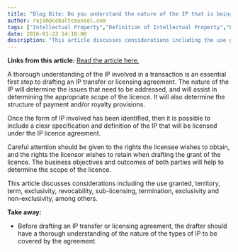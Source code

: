 ```yaml
---
title: "Blog Bite: Do you understand the nature of the IP that is being transferred?"
author: rajah@cobaltcounsel.com
tags: ["Intellectual Property","Definition of Intellectual Property","Licence Restrictions","Grant of Licence","Commercial Activities","Rajah","IP Transfer"]
date: 2016-01-23 14:10:00
description: "This article discusses considerations including the use granted, territory, term, exclusivity, revocability, sub-licensing, termination, exclusivity and non-exclusivity, among others."
---
```


**Links from this article:** [Read the article here.](http://www.lexology.com/library/detail.aspx?g=3a05b0c6-43a5-43a2-90ba-87859d5d810e)

A thorough understanding of the IP involved in a transaction is an essential first step to drafting an IP transfer or licensing agreement. The nature of the IP will determine the issues that need to be addressed, and will assist in determining the appropriate scope of the licence. It will also determine the structure of payment and/or royalty provisions.

Once the form of IP involved has been identified, then it is possible to include a clear specification and definition of the IP that will be licensed under the IP licence agreement.

Careful attention should be given to the rights the licensee wishes to obtain, and the rights the licensor wishes to retain when drafting the grant of the licence. The business objectives and outcomes of both parties will help to determine the scope of the licence.

This article discusses considerations including the use granted, territory, term, exclusivity, revocability, sub-licensing, termination, exclusivity and non-exclusivity, among others.


**Take away:**
- Before drafting an IP transfer or licensing agreement, the drafter should have a thorough understanding of the nature of the types of IP to be covered by the agreement.

 

 
